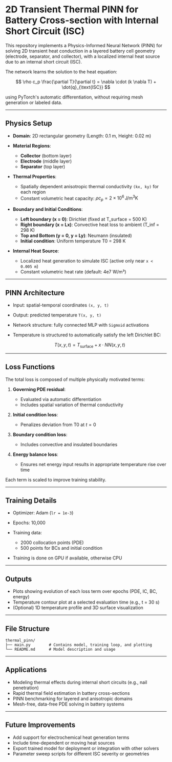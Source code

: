 # 2D Transient Thermal PINN for Battery Cross-section with Internal Short Circuit (ISC)

This repository implements a Physics-Informed Neural Network (PINN) for solving 2D transient heat conduction in a layered battery cell geometry (electrode, separator, and collector), with a localized internal heat source due to an internal short circuit (ISC).

The network learns the solution to the heat equation:

$$
\rho c_p \frac{\partial T}{\partial t} = \nabla \cdot (k \nabla T) + \dot{q}_{\text{ISC}}
$$

using PyTorch's automatic differentiation, without requiring mesh generation or labeled data.

---

## Physics Setup

* **Domain**: 2D rectangular geometry (Length: 0.1 m, Height: 0.02 m)
* **Material Regions**:

  * **Collector** (bottom layer)
  * **Electrode** (middle layer)
  * **Separator** (top layer)
* **Thermal Properties**:

  * Spatially dependent anisotropic thermal conductivity `(kx, ky)` for each region
  * Constant volumetric heat capacity: $\rho c_p = 2 \times 10^6 \, \text{J/m}^3\text{K}$
* **Boundary and Initial Conditions**:

  * **Left boundary (x = 0)**: Dirichlet (fixed at T\_surface = 500 K)
  * **Right boundary (x = Lx)**: Convective heat loss to ambient (T\_inf = 298 K)
  * **Top and Bottom (y = 0, y = Ly)**: Neumann (insulated)
  * **Initial condition**: Uniform temperature T0 = 298 K
* **Internal Heat Source**:

  * Localized heat generation to simulate ISC (active only near `x < 0.005 m`)
  * Constant volumetric heat rate (default: 4e7 W/m³)

---

## PINN Architecture

* Input: spatial-temporal coordinates `(x, y, t)`
* Output: predicted temperature `T(x, y, t)`
* Network structure: fully connected MLP with `Sigmoid` activations
* Temperature is structured to automatically satisfy the left Dirichlet BC:

  $$
  T(x, y, t) = T_{\text{surface}} + x \cdot NN(x, y, t)
  $$

---

## Loss Functions

The total loss is composed of multiple physically motivated terms:

1. **Governing PDE residual**:

   * Evaluated via automatic differentiation
   * Includes spatial variation of thermal conductivity
2. **Initial condition loss**:

   * Penalizes deviation from T0 at $t = 0$
3. **Boundary condition loss**:

   * Includes convective and insulated boundaries
4. **Energy balance loss**:

   * Ensures net energy input results in appropriate temperature rise over time

Each term is scaled to improve training stability.

---

## Training Details

* Optimizer: Adam (`lr = 1e-3`)
* Epochs: 10,000
* Training data:

  * 2000 collocation points (PDE)
  * 500 points for BCs and initial condition
* Training is done on GPU if available, otherwise CPU

---

## Outputs

* Plots showing evolution of each loss term over epochs (PDE, IC, BC, energy)
* Temperature contour plot at a selected evaluation time (e.g., t = 30 s)
* (Optional) 1D temperature profile and 3D surface visualization

---

## File Structure

```
thermal_pinn/
├── main.py        # Contains model, training loop, and plotting
└── README.md      # Model description and usage
```

---

## Applications

* Modeling thermal effects during internal short circuits (e.g., nail penetration)
* Rapid thermal field estimation in battery cross-sections
* PINN benchmarking for layered and anisotropic domains
* Mesh-free, data-free PDE solving in battery systems

---

## Future Improvements

* Add support for electrochemical heat generation terms
* Include time-dependent or moving heat sources
* Export trained model for deployment or integration with other solvers
* Parameter sweep scripts for different ISC severity or geometries
